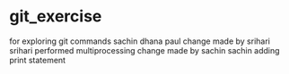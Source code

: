 # git_exercise
for exploring git commands
sachin dhana paul
change made by srihari
srihari performed multiprocessing
change made by sachin
sachin adding print statement
